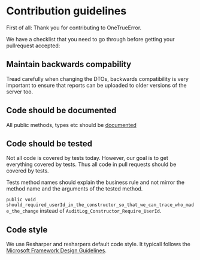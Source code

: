 Contribution guidelines
=======================

First of all: Thank you for contributing to OneTrueError. 

We have a checklist that you need to go through before getting your pullrequest accepted:

## Maintain backwards compability

Tread carefully when changing the DTOs, backwards compatibility is very important to ensure that reports can be uploaded to older versions of the server too.

## Code should be documented

All public methods, types etc should be [documented](https://docs.microsoft.com/en-us/dotnet/csharp/programming-guide/xmldoc/xml-documentation-comments)

## Code should be tested

Not all code is covered by tests today. However, our goal is to get everything covered by tests. Thus all code in pull requests should be covered by tests.

Tests method names should explain the business rule and not mirror the method name and the arguments of the tested method.

`public void should_required_userId_in_the_constructor_so_that_we_can_trace_who_made_the_change` instead of `AuditLog_Constructor_Require_UserId`.

## Code style

We use Resharper and resharpers default code style. It typicall follows the [Microsoft Framework Design Guidelines](https://docs.microsoft.com/en-us/dotnet/standard/design-guidelines/).
